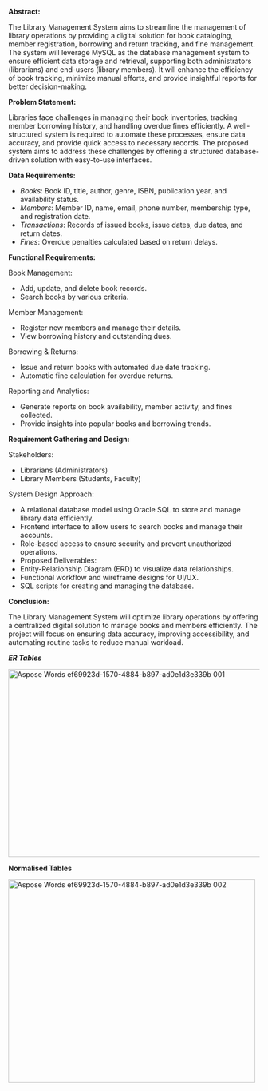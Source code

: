 **Abstract:**

The Library Management System aims to streamline the management of library operations by providing a digital solution for book cataloging, member registration, borrowing and return tracking, and fine management. The system will leverage MySQL as the database management system to ensure efficient data storage and retrieval, supporting both administrators (librarians) and end-users (library members). It will enhance the efficiency of book tracking, minimize manual efforts, and provide insightful reports for better decision-making.



**Problem Statement:**

Libraries face challenges in managing their book inventories, tracking member borrowing history, and handling overdue fines efficiently. A well-structured system is required to automate these processes, ensure data accuracy, and provide quick access to necessary records. The proposed system aims to address these challenges by offering a structured database-driven solution with easy-to-use interfaces.

**Data Requirements:**

- *Books*: Book ID, title, author, genre, ISBN, publication year, and availability status.
- *Members*: Member ID, name, email, phone number, membership type, and registration date.
- *Transactions*: Records of issued books, issue dates, due dates, and return dates.
- *Fines*: Overdue penalties calculated based on return delays.

**Functional Requirements:**

Book Management:

- Add, update, and delete book records.
- Search books by various criteria.

Member Management:

- Register new members and manage their details.
- View borrowing history and outstanding dues.

Borrowing & Returns:

- Issue and return books with automated due date tracking.
- Automatic fine calculation for overdue returns.

Reporting and Analytics:

- Generate reports on book availability, member activity, and fines collected.
- Provide insights into popular books and borrowing trends.



**Requirement Gathering and Design:**

Stakeholders:

- Librarians (Administrators)
- Library Members (Students, Faculty)

System Design Approach:

- A relational database model using Oracle SQL to store and manage library data efficiently.
- Frontend interface to allow users to search books and manage their accounts.
- Role-based access to ensure security and prevent unauthorized operations.
- Proposed Deliverables:
- Entity-Relationship Diagram (ERD) to visualize data relationships.
- Functional workflow and wireframe designs for UI/UX.
- SQL scripts for creating and managing the database.



**Conclusion:**

The Library Management System will optimize library operations by offering a centralized digital solution to manage books and members efficiently. The project will focus on ensuring data accuracy, improving accessibility, and automating routine tasks to reduce manual workload.

***ER Tables***

<img width="576" height="376" alt="Aspose Words ef69923d-1570-4884-b897-ad0e1d3e339b 001" src="https://github.com/user-attachments/assets/d6643db0-0f6f-480d-8c39-b7a267109a4b" />

**Normalised Tables**

<img width="495" height="407" alt="Aspose Words ef69923d-1570-4884-b897-ad0e1d3e339b 002" src="https://github.com/user-attachments/assets/a2a7cf4b-ed7c-4db9-a665-264d0b05eda6" />
